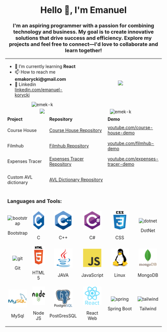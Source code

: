 <h1 align="center">Hello 👋, I'm Emanuel</h1>
<h3 align="center">I'm an aspiring programmer with a passion for combining technology and business. My goal is to create innovative solutions that drive success and efficiency. Explore my projects and feel free to connect—I'd love to collaborate and learn together!</h3>

<table border="0" align="center">
  <tr>
    <td colspan="3" align="center">
      <ul align="left">
        <li>🌱 I’m currently learning <b>React</b></li>
        <li>📫 How to reach me <b>emakorycki@gmail.com</b></li>
        <li>📌 Linkedin <a href="https://www.linkedin.com/in/emanuel-korycki-742321252/" target="_blank">linkedin.com/emanuel-korycki</a></li>
      </ul>
      <img src="https://github-readme-streak-stats.herokuapp.com/?user=emek-k&" alt="emek-k" />
    </td>
    <td colspan="3" align="center">
      <img src="https://cdn.dribbble.com/users/1732368/screenshots/6553872/web_developer.gif" width="400">
    </td>
  </tr>
  <tr>
    <td colspan="3" align="center">
      <img src="https://developers.giphy.com/branch/master/static/api-512d36c09662682717108a38bbb5c57d.gif" width="400">
    </td>
    <td colspan="3" align="center">
      <img src="https://github-readme-stats.vercel.app/api/top-langs?username=emek-k&show_icons=true&locale=en&layout=compact" alt="emek-k" />
    </td>
  </tr>
  <tr>
    <td colspan="2">
    <strong>Project</strong>
    </td>
    <td colspan="2">
    <strong>Repository</strong>
    </td>
    <td colspan="2">
    <strong>Demo</strong>
    </td>
  </tr>
  <tr>
    <td colspan="2">
      <p>Course House</p>
    </td>
    <td colspan="2">
      <a href="https://github.com/emek-k/Course-House" target="_blank">Course House Repository</a>
    </td>
    <td colspan="2">
      <a href="https://www.youtube.com/watch?v=HU5QzKLJ5LI" target="_blank">youtube.com/course-house-demo</a>
    </td>
  </tr>
  <tr>
    <td colspan="2">
      <p>Filmhub</p>
    </td>
    <td colspan="2">
      <a href="https://github.com/emek-k/Filmhub" target="_blank">Filmhub Repository</a>
    </td>
    <td colspan="2">
      <a href="https://www.youtube.com/watch?v=8k5zfJVQMeg" target="_blank">youtube.com/filmhub-demo</a>
    </td>
  </tr>
  <tr>
     <td colspan="2">
      <p>Expenses Tracer</p>
    </td>
    <td colspan="2">
      <a href="https://github.com/emek-k/Expenses-tracer" target="_blank">Expenses Tracer Repository</a>
    </td>
    <td colspan="2">
      <a href="https://www.youtube.com/watch?v=52VKj6gjY20" target="_blank">youtube.com/expenses-tracer-demo</a>
    </td>
  </tr>
  <tr>
     <td colspan="2">
      <p>Custom AVL dictionary</p>
    </td>
    <td colspan="2">
      <a href="AVL_DICTIONARY" target="_blank">AVL Dictionary Repository</a>
    </td>
    <td colspan="2">
      ‎
    </td>
  </tr>
  <tr>
    <td colspan="6">
      <h3 align="left">Languages and Tools:</h3>
      </td>
  </tr>
  <tr>
    <td align="center"><img src="https://cdn-icons-png.freepik.com/512/5968/5968667.png" alt="bootstrap" width="60" height="60"/><p align="center">Bootstrap</p></td>
    <td align="center"><img src="https://raw.githubusercontent.com/devicons/devicon/master/icons/c/c-original.svg" alt="c" width="60" height="60"/><p align="center">C</p></td>
    <td align="center"><img src="https://raw.githubusercontent.com/devicons/devicon/master/icons/cplusplus/cplusplus-original.svg" alt="cplusplus" width="60" height="60"/><p align="center">C++</p></td>
    <td align="center"><img src="https://raw.githubusercontent.com/devicons/devicon/master/icons/csharp/csharp-original.svg" alt="csharp" width="60" height="60"/><p align="center">C#</p></td>
    <td align="center"><img src="https://raw.githubusercontent.com/devicons/devicon/master/icons/css3/css3-original-wordmark.svg" alt="css3" width="60" height="60"/><p align="center">CSS</p></td>
    <td align="center"><img src="https://upload.wikimedia.org/wikipedia/commons/thumb/e/ee/.NET_Core_Logo.svg/2048px-.NET_Core_Logo.svg.png" alt="dotnet" width="60" height="60"/><p align="center">DotNet</p></td>
  </tr>
  <tr>
    <td align="center"><img src="https://www.vectorlogo.zone/logos/git-scm/git-scm-icon.svg" alt="git" width="60" height="60"/><p align="center">Git</p></td>
    <td align="center"><img src="https://raw.githubusercontent.com/devicons/devicon/master/icons/html5/html5-original-wordmark.svg" alt="html5" width="60" height="60"/><p align="center">HTML 5</p></td>
    <td align="center"><img src="https://raw.githubusercontent.com/devicons/devicon/master/icons/java/java-original.svg" alt="java" width="60" height="60"/><p align="center">JAVA</p></td>
    <td align="center"><img src="https://raw.githubusercontent.com/devicons/devicon/master/icons/javascript/javascript-original.svg" alt="javascript" width="60" height="60"/><p align="center">JavaScript</p></td>
    <td align="center"><img src="https://raw.githubusercontent.com/devicons/devicon/master/icons/linux/linux-original.svg" alt="linux" width="60" height="60"/><p align="center">Linux</p></td>
    <td align="center"><img src="https://raw.githubusercontent.com/devicons/devicon/master/icons/mongodb/mongodb-original-wordmark.svg" alt="mongodb" width="60" height="60"/><p align="center">MongoDB</p></td>
  </tr>
  <tr>
    <td align="center"><img src="https://raw.githubusercontent.com/devicons/devicon/master/icons/mysql/mysql-original-wordmark.svg" alt="mysql" width="60" height="60"/><p align="center">MySql</p></td>
    <td align="center"><img src="https://raw.githubusercontent.com/devicons/devicon/master/icons/nodejs/nodejs-original-wordmark.svg" alt="nodejs" width="60" height="60"/><p align="center">Node JS</p></td>
    <td align="center"><img src="https://raw.githubusercontent.com/devicons/devicon/master/icons/postgresql/postgresql-original-wordmark.svg" alt="postgresql" width="60" height="60"/><p align="center">PostGresSQL</p></td>
    <td align="center"><img src="https://raw.githubusercontent.com/devicons/devicon/master/icons/react/react-original-wordmark.svg" alt="react" width="60" height="60"/><p align="center">React Web</p></td>
    <td align="center"><img src="https://www.vectorlogo.zone/logos/springio/springio-icon.svg" alt="spring" width="60" height="60"/><p align="center">Spring Boot</p></td>
    <td align="center"><img src="https://www.vectorlogo.zone/logos/tailwindcss/tailwindcss-icon.svg" alt="tailwind" width="60" height="60"/><p align="center">Tailwind</p></td>
  </tr>
</table>
